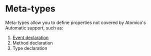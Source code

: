 # Meta-types

Meta-types allow you to define properties not covered by Atomico's Automatic support, such as:

1. [Event declaration](../declare-meta-types-to-the-component.md)
2. Method declaration
3. Type declaration

